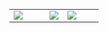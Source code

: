 <table>
  <tbody>
    <tr>
      <td width="40%">
        <img src="https://github-readme-stats.vercel.app/api?username=george-chou&hide_rank=true&show_icons=true&theme=dracula&hide=contribs" />
      </td>
      <td width="20%">
        <img src="https://github.com/george-chou/george-chou/assets/20459298/32a14212-3df5-4753-a6c5-c911595e03f2" /img>
      </td>
      <td width="40%">
        <img src="https://github-readme-stats.vercel.app/api/top-langs/?username=george-chou&langs_count=6&layout=compact&theme=dracula" /img>
      </td>
    </tr>
  </tbody>
</table>
